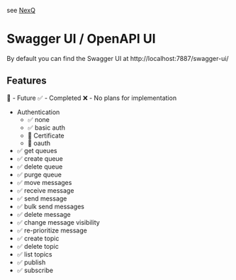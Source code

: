 see [NexQ](https://github.com/joeferner/nexq)

# Swagger UI / OpenAPI UI

By default you can find the Swagger UI at http://localhost:7887/swagger-ui/

## Features

:scroll: - Future
:white_check_mark: - Completed
:x: - No plans for implementation

- Authentication
  - :white_check_mark: none
  - :white_check_mark: basic auth
  - :scroll: Certificate
  - :scroll: oauth
- :white_check_mark: get queues
- :white_check_mark: create queue
- :white_check_mark: delete queue
- :white_check_mark: purge queue
- :white_check_mark: move messages
- :white_check_mark: receive message
- :white_check_mark: send message
- :white_check_mark: bulk send messages
- :white_check_mark: delete message
- :white_check_mark: change message visibility
- :white_check_mark: re-prioritize message
- :white_check_mark: create topic
- :white_check_mark: delete topic
- :white_check_mark: list topics
- :white_check_mark: publish
- :white_check_mark: subscribe
